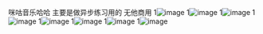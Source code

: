咪咕音乐哈哈 主要是做异步练习用的 无他商用
1![image](https://github.com/xiaoyikeji/vueMusic/blob/master/src/imge/QQ%E5%9B%BE%E7%89%8720181128221808.png)
1![image](https://github.com/xiaoyikeji/vueMusic/blob/master/src/imge/QQ%E5%9B%BE%E7%89%8720181128221808.png)
1![image](https://github.com/xiaoyikeji/vueMusic/blob/master/src/imge/QQ%E5%9B%BE%E7%89%8720181128221808.png)
1![image](https://github.com/xiaoyikeji/vueMusic/blob/master/src/imge/QQ%E5%9B%BE%E7%89%8720181128221808.png)
1![image](https://github.com/xiaoyikeji/vueMusic/blob/master/src/imge/QQ%E5%9B%BE%E7%89%8720181128221808.png)
1![image](https://github.com/xiaoyikeji/vueMusic/blob/master/src/imge/QQ%E5%9B%BE%E7%89%8720181128221808.png)
1![image](https://github.com/xiaoyikeji/vueMusic/blob/master/src/imge/QQ%E5%9B%BE%E7%89%8720181128221808.png)
1![image](https://github.com/xiaoyikeji/vueMusic/blob/master/src/imge/QQ%E5%9B%BE%E7%89%8720181128221808.png)
